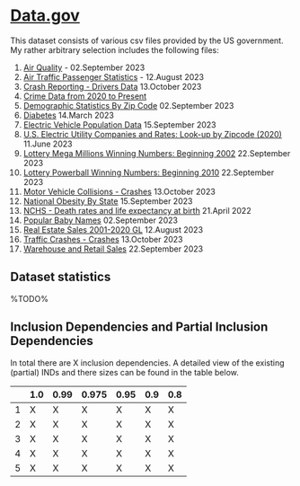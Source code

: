 # [Data.gov](https://catalog.data.gov/dataset)
This dataset consists of various csv files provided by the US government. My rather arbitrary selection includes the
following files:

1) [Air Quality](https://catalog.data.gov/dataset/air-quality) - 02.September 2023
2) [Air Traffic Passenger Statistics](https://catalog.data.gov/dataset/air-traffic-passenger-statistic) - 12.August 2023
3) [Crash Reporting - Drivers Data](https://catalog.data.gov/dataset/crash-reporting-drivers-data) 13.October 2023
4) [Crime Data from 2020 to Present](https://catalog.data.gov/dataset/crime-data-from-2020-to-present)
5) [Demographic Statistics By Zip Code](https://catalog.data.gov/dataset/demographic-statistics-by-zip-code) 02.September 2023
6) [Diabetes](https://catalog.data.gov/dataset/diabetes) 14.March 2023
7) [Electric Vehicle Population Data](https://catalog.data.gov/dataset/electric-vehicle-population-data) 15.September 2023
8) [U.S. Electric Utility Companies and Rates: Look-up by Zipcode (2020)](https://catalog.data.gov/dataset/u-s-electric-utility-companies-and-rates-look-up-by-zipcode-2020) 11.June 2023
9) [Lottery Mega Millions Winning Numbers: Beginning 2002](https://catalog.data.gov/dataset/lottery-mega-millions-winning-numbers-beginning-2002) 22.September 2023
10) [Lottery Powerball Winning Numbers: Beginning 2010](https://catalog.data.gov/dataset/lottery-powerball-winning-numbers-beginning-2010) 22.September 2023
11) [Motor Vehicle Collisions - Crashes](https://catalog.data.gov/dataset/motor-vehicle-collisions-crashes) 13.October 2023
12) [National Obesity By State](https://catalog.data.gov/dataset/national-obesity-by-state-d765a) 15.September 2023
13) [NCHS - Death rates and life expectancy at birth](https://catalog.data.gov/dataset/nchs-death-rates-and-life-expectancy-at-birth) 21.April 2022
14) [Popular Baby Names](https://catalog.data.gov/dataset/popular-baby-names) 02.September 2023
15) [Real Estate Sales 2001-2020 GL](https://catalog.data.gov/dataset/real-estate-sales-2001-2018) 12.August 2023
16) [Traffic Crashes - Crashes](https://catalog.data.gov/dataset/traffic-crashes-crashes) 13.October 2023
17) [Warehouse and Retail Sales](https://catalog.data.gov/dataset/warehouse-and-retail-sales) 22.September 2023

## Dataset statistics
%TODO%

## Inclusion Dependencies and Partial Inclusion Dependencies
In total there are X inclusion dependencies. A detailed view of the existing (partial) INDs
and there sizes can be found in the table below.

|     | 1.0 | 0.99 | 0.975 | 0.95 | 0.9 | 0.8 |
|-----|-----|------|-------|------|-----|-----|
| 1   | X   | X    | X     | X    | X   | X   |
| 2   | X   | X    | X     | X    | X   | X   |
| 3   | X   | X    | X     | X    | X   | X   |
| 4   | X   | X    | X     | X    | X   | X   |
| 5   | X   | X    | X     | X    | X   | X   |



